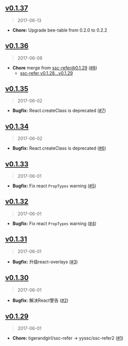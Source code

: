 ## [v0.1.37]
> 2017-06-13

- **Chore:** Upgrade bee-table from 0.2.0 to 0.2.2

[v0.1.37]: https://github.com/yyssc/ssc-refer2/compare/v0.1.36...v0.1.37

## [v0.1.36]
> 2017-06-08

- **Chore** merge from ssc-refer@0.1.29 ([#8])
  - [ssc-refer v0.1.28...v0.1.29](https://github.com/tigerandgirl/ssc-refer/compare/v0.1.28...v0.1.29)

[v0.1.36]: https://github.com/yyssc/ssc-refer2/compare/v0.1.35...v0.1.36
[#8]: https://github.com/yyssc/ssc-refer2/issues/8

## [v0.1.35]
> 2017-06-02

- **Bugfix:** React.createClass is deprecated ([#7])

[v0.1.35]: https://github.com/yyssc/ssc-refer2/compare/v0.1.34...v0.1.35
[#7]: https://github.com/yyssc/ssc-refer2/issues/7

## [v0.1.34]
> 2017-06-02

- **Bugfix:** React.createClass is deprecated ([#6])

[v0.1.34]: https://github.com/yyssc/ssc-refer2/compare/v0.1.33...v0.1.34
[#6]: https://github.com/yyssc/ssc-refer2/issues/6

## [v0.1.33]
> 2017-06-01

- **Bugfix:** Fix react `PropTypes` warning ([#5])

[v0.1.33]: https://github.com/yyssc/ssc-refer2/compare/v0.1.32...v0.1.33
[#5]: https://github.com/yyssc/ssc-refer2/issues/5

## [v0.1.32]
> 2017-06-01

- **Bugfix:** Fix react `PropTypes` warning ([#4])

[v0.1.32]: https://github.com/yyssc/ssc-refer2/compare/v0.1.31...v0.1.32
[#4]: https://github.com/yyssc/ssc-refer2/issues/4

## [v0.1.31]
> 2017-06-01

- **Bugfix:** 升级react-overlays ([#3])

[v0.1.31]: https://github.com/yyssc/ssc-refer2/compare/v0.1.30...v0.1.31
[#3]: https://github.com/yyssc/ssc-refer2/issues/3

## [v0.1.30]
> 2017-06-01

- **Bugfix:** 解决React警告 ([#2])

[v0.1.30]: https://github.com/yyssc/ssc-refer2/compare/v0.1.29...v0.1.30
[#2]: https://github.com/yyssc/ssc-refer2/issues/2

## [v0.1.29]
> 2017-06-01

- **Chore:** tigerandgirl/ssc-refer -> yyssc/ssc-refer2 ([#1])

[v0.1.29]: https://github.com/yyssc/ssc-refer2/compare/v0.1.28...v0.1.29
[#1]: https://github.com/yyssc/ssc-refer2/issues/1
